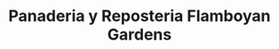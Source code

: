 ---
title: "Panaderia y Reposteria Flamboyan Gardens"
url: /bayamon/panaderia-y-reposteria-flamboyan-gardens/
shop: bakery
---